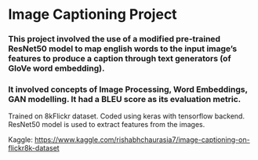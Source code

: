 # Image Captioning Project
### This project involved the use of a modified pre-trained ResNet50 model to map english words to the input image’s features to produce a caption through text generators (of GloVe word embedding).                        
### It involved concepts of Image Processing, Word Embeddings, GAN modelling. It had a BLEU score as its evaluation metric.
Trained on 8kFlickr dataset.
Coded using keras with tensorflow backend. ResNet50 model is used to extract features from the images.

Kaggle: https://www.kaggle.com/rishabhchaurasia7/image-captioning-on-flickr8k-dataset

